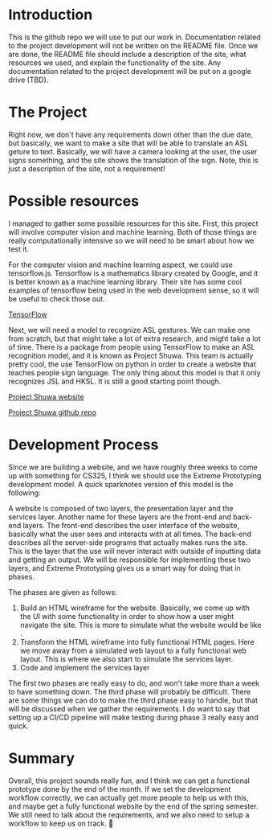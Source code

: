 # Introduction

This is the github repo we will use to put our work in. Documentation related to the project development will not
be written on the README file. Once we are done, the README file should include a description of the site, what 
resources we used, and explain the functionality of the site. Any documentation related to the project 
development will be put on a google drive (TBD).

# The Project

Right now, we don't have any requirements down other than the due date, but basically, we want to make a site 
that will be able to translate an ASL geture to text. Basically, we will have a camera looking at the user, the
user signs something, and the site shows the translation of the sign. Note, this is just a description of the site, not
a requirement!

# Possible resources

I managed to gather some possible resources for this site. First, this project will involve computer vision
and machine learning. Both of those things are really computationally intensive so we will need to be smart 
about how we test it. 

For the computer vision and machine learning aspect, we could use tensorflow.js. Tensorflow is a mathematics 
library created by Google, and it is better known as a machine learning library. Their site has some cool 
examples of tensorflow being used in the web development sense, so it will be useful to check those out.

[TensorFlow](https://www.tensorflow.org/js/)

Next, we will need a model to recognize ASL gestures. We can make one from scratch, but that might take a lot 
of extra research, and might take a lot of time. There is a package from people using TensorFlow to make an 
ASL recognition model, and it is known as Project Shuwa. This team is actually pretty cool, the use TensorFlow
on python in order to create a website that teaches people sign language. The only thing about this model is that
it only recognizes JSL and HKSL. It is still a good starting point though.

[Project Shuwa website](https://signtown.org)

[Project Shuwa github repo](https://github.com/google/shuwa)

# Development Process

Since we are building a website, and we have roughly three weeks to come up with something for CS325, I
think we should use the Extreme Prototyping development model. A quick sparknotes version of this model is the
following:

A website is composed of two layers, the presentation layer and the services layer. Another name for these layers
are the front-end and back-end layers. The front-end describes the user interface of the website, basically what the 
user sees and interacts with at all times. The back-end describes all the server-side programs that actually makes runs
the site. This is the layer that the use will never interact with outside of inputting data and getting an output. We will
be responsible for implementing these two layers, and Extreme Prototyping gives us a smart way for doing that in phases.

The phases are given as follows:

1. Build an HTML wireframe for the website. Basically, we come up with the UI with some functionality
in order to show how a user might navigate the site. This is more to simulate what the website would be like .
2. Transform the HTML wireframe into fully functional HTML pages. Here we move away from a simulated
web layout to a fully functional web layout. This is where we also start to simulate the services layer. 
3. Code and implement the services layer

The first two phases are really easy to do, and won't take more than a week to have something down. The third phase will
probably be difficult. There are some things we can do to make the third phase easy to handle, but that will be discussed when 
we gather the requirements. I do want to say that setting up a CI/CD pipeline will make testing during phase 3 really easy and quick.

# Summary

Overall, this project sounds really fun, and I think we can get a functional prototype done by the end of the month. If we set the development
workflow correctly, we can actually get more people to help us with this, and maybe get a fully functional website by the end of the spring semester. 
We still need to talk about the requirements, and we also need to setup a workflow to keep us on track. :triumph:
